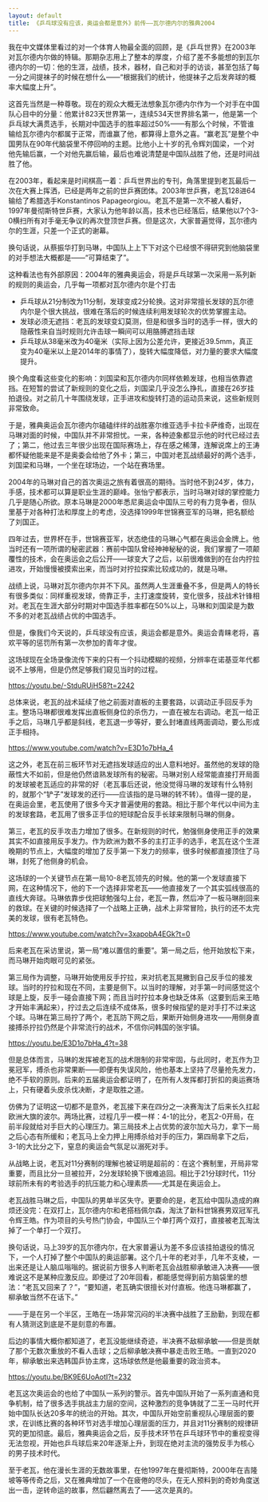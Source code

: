 ```yaml
---
layout: default
title: 《乒乓球没有应该，奥运会都是意外》前传——瓦尔德内尔的雅典2004
---
```


我在中文媒体里看过的对一个体育人物最全面的回顾，是《乒乓世界》在2003年对瓦尔德内尔做的特辑。那期杂志用上了整本的厚度，介绍了差不多能想的到瓦尔德内尔的一切：他的生涯，战绩，技术，器材，自己和对手的访谈，甚至包括了每一分之间提袜子的时候在想什么——“根据我们的统计，他提袜子之后发奔球的概率大幅度上升”。

这首先当然是一种尊敬。现在的观众大概无法想象瓦尔德内尔作为一个对手在中国队心目中的分量：他累计823天世界第一，连续534天世界排名第一，他是第一个乒乓球大满贯选手，长期对中国选手的胜率超过50%——有那么个时候，不管谁输给瓦尔德内尔都属于正常，而谁赢了他，都算得上意外之喜。“赢老瓦”是整个中国男队在90年代脑袋里不停回响的主题。比他小上十岁的孔令辉刘国梁，一个对他先输后赢，一个对他先赢后输，最后也难说清楚是中国队战胜了他，还是时间战胜了他。

在2003年，看起来是时间棋高一着：乒乓世界出的专刊，角落里提到老瓦最后一次在大赛上挥洒，已经是两年之前的世乒赛团体。2003年世乒赛，老瓦128进64输给了希腊选手Konstantinos Papageorgiou。老瓦不是第一次不被人看好，1997年曼彻斯特世乒赛，大家认为他年龄以高，技术也已经落后，结果他以7个3-0横扫所有对手毫无争议的再次登顶世乒赛。但是这次，大家普遍觉得，瓦尔德内尔的生涯，只差一个正式的谢幕。

换句话说，从蔡振华打到马琳，中国队上上下下对这个已经恨不得研究到他脑袋里的对手想法大概都是——“可算结束了”。

这种看法也有外部原因：2004年的雅典奥运会，将是乒乓球第一次采用一系列新的规则的奥运会，几乎每一项都对瓦尔德内尔是个打击

- 乒乓球从21分制改为11分制，发球变成2分轮换。这对非常擅长发球的瓦尔德内尔是个很大挑战，很难在落后的时候连续利用发球轮次的优势掌握主动。
- 发球必须无遮挡：老瓦的发球变幻莫测，但是和很多当时的选手一样，很大的隐蔽性来自当时规则允许击球一瞬间可以用胳膊遮挡击球
- 乒乓球从38毫米改为40毫米（实际上因为公差允许，更接近39.5mm，真正变为40毫米以上是2014年的事情了），旋转大幅度降低，对力量的要求大幅度提升。

换个角度看这些变化的影响：刘国梁和瓦尔德内尔同样依赖发球，也相当依靠遮挡。在短暂的尝试了新规则的变化之后，刘国梁几乎没怎么挣扎，直接在26岁挂拍退役。对之前几十年围绕发球，正手进攻和旋转打造的运动员来说，这些新规则非常致命。

于是，雅典奥运会瓦尔德内尔磕磕绊绊的战胜塞尔维亚选手卡拉卡萨维奇，出现在马琳对面的时候，中国队并不非常担忧。一来，各种迹象都显示他的时代已经过去了；第二，他过去三年很少出现在国际赛场上，存在感之稀薄，连解说席上的王涛都怀疑他能来是不是奥委会给他了外卡；第三，中国对老瓦战绩最好的两个选手，刘国梁和马琳，一个坐在球场边，一个站在赛场里。

2004年的马琳对自己的首次奥运之旅有着很高的期待。当时他不到24岁，体力，手感，技术都可以算是职业生涯的巅峰。张怡宁都表示，当时马琳对球的掌控能力几乎是随心所欲。原本马琳是2000年悉尼奥运会中国队三号的有力竞争者，但队里基于对各种打法和厚度上的考虑，没选择1999年世锦赛亚军的马琳，把名额给了刘国正。

四年过去，世界杯在手，世锦赛亚军，状态绝佳的马琳心气都在奥运会金牌上。他当时还有一项所谓的秘密武器：赛前中国队曾经神神秘秘的说，我们掌握了一项颠覆性的技术，会在奥运会之后公开——球变大了之后，以前很难做到的在台内拧拉进攻，开始慢慢被摸索出来，而当时对拧拉探索比较成功的，就是马琳。

战绩上说，马琳对瓦尔德内尔并不下风。虽然两人生涯重叠不多，但是两人的特长有很多类似：同样重视发球，倚靠正手，主打速度旋转，变化很多，技战术针锋相对。老瓦在生涯大部分时期对中国选手胜率都在50%以上，马琳和刘国梁是为数不多的对老瓦战绩占优的中国选手。

但是，像我们今天说的，乒乓球没有应该，奥运会都是意外。奥运会青睐老将，喜欢平等的惩罚所有第一次参加的青年才俊。

这场球现在全场录像流传下来的只有一个抖动模糊的视频，分辨率在诺基亚年代都说不上够用，但是仍然足够我们窥见当时的过程。

https://youtu.be/-StduRUjH58?t=2242

总体来说，老瓦的战术延续了他之前面对直板的主要套路，以调动正手回反手为主。整场马琳都很难发挥出直板侧身位的杀伤力，一直在被左右调动。老瓦一给正手之后，马琳几乎都是斜线，老瓦退一步等好，要么封堵直线两面调动，要么形成正手相持。

https://www.youtube.com/watch?v=E3D1o7bHa_4

这之外，老瓦在前三板环节对无遮挡发球适应的出人意料地好。虽然他的发球的隐蔽性大不如前，但是他仍然谙熟发球所有的秘密。马琳对别人经常能直接打开局面的发球被老瓦适应的非常的好（老瓦事后还说，他没觉得马琳的发球有什么特别的，就那个“铲子”发球发的还行——应该指的是马琳的转不转）。值得一提的是，在奥运会里，老瓦使用了很多今天才普遍使用的套路。相比于那个年代以中间为主的发球套路，老瓦用了很多正手位的短球配合反手长球来限制马琳的侧身。

第三，老瓦的反手攻击力增加了很多。在新规则的时代，勉强侧身使用正手的效果其实不如直接用反手发力。作为欧洲为数不多的主打正手的选手，老瓦在这个生涯晚期的节点上，大幅度的增加了反手第一下发力的频率，很多时候都直接顶住了马琳，封死了他侧身的机会。

这场球的一个关键节点在第一局10-8老瓦领先的时候。他的第一个发球直接下网，在这种情况下，他的下一个选择非常老瓦——他直接发了一个其实弧线很高的直线大奔球。马琳依靠步伐把球勉强勾上台，老瓦一靠，然后冲了一板马琳削回来的救球。在关键的时候选择了一个战略上正确，战术上非常冒险，执行的还不太完美的发球，很有老瓦特色。

https://www.youtube.com/watch?v=3xapobA4EGk?t=0

后来老瓦在采访里说，第一局“难以置信的重要”。第一局之后，他开始放松下来，而马琳开始肉眼可见的紧张。

第三局作为调整，马琳开始使用反手拧拉，来对抗老瓦晃撇到自己反手位的接发球。当时的拧拉和现在不同，主要是侧下。以当时的理解，对手第一时间感觉这个球是上旋，反手一碰会直接下网；而且当时拧拉本身也缺乏体系（这要到后来王皓才开始丰满起来），拧过去之后连续不成体系，很多时候指望的是对手打不过来这个球。马琳在第三局拧了两个，老瓦防下网之后，果断开始侧身进攻——用侧身直接搏杀拧拉仍然是个非常流行的战术，不信你问韩国的张宇镇。

https://youtu.be/E3D1o7bHa_4?t=38

但是总体而言，马琳的发挥被老瓦的战术限制的非常牢固，与此同时，老瓦作为卫冕冠军，搏杀也非常果断——即便有失误风险，他也基本上坚持了尽量抢先发力，绝不手软的原则。后来的五届奥运会都证明了，在所有人发挥都打折扣的奥运赛场上，只有硬着头皮杀伐决断，才是取胜之道。

仿佛为了证明这一切都不是意外，老瓦接下来在四分之一决赛淘汰了后来长久扛起欧洲大旗的波尔。两场比赛，过程几乎一模一样：4-1的比分，老瓦2-0开局，在前半段就给对手巨大的心理压力。第三局技术上占优势的波尔加大马力，拿下一局之后心态有所缓和；老瓦马上全力押上用搏杀给对手的压力，第四局拿下之后，3-1的大比分之下，窒息的奥运会气氛足以溺死对手。

从战略上说，老瓦对11分赛制的理解也被证明是超前的：在这个赛制里，开局非常重要，而且比分一旦被拉开，2分发球轮换下很难追回。相比于21分球时代，11分球前所未有的考验选手的抗压能力和心理素质——尤其是在奥运会上。

老瓦战胜马琳之后，中国队的男单半区失守。更要命的是，老瓦给中国队造成的麻烦还没完：在双打上，瓦尔德内尔和老搭档佩尔森，淘汰了新科世锦赛男双冠军孔令辉王皓。作为项目的头号热门协会，中国队三个单打两个双打，直接被老瓦淘汰掉了一个单打一个双打。

换句话说，马上39岁的瓦尔德内尔，在大家普遍认为差不多应该挂拍退役的情况下，一个人打掉了整个中国队的奥运部署。这个几十年的老对手，几年不支棱，一出来还是让人脑瓜嗡嗡的。据说前方很多人判断老瓦会战胜柳承敏进入决赛——很难说这不是某种应激反应。即便过了20年回看，都能感觉得到前方脑袋里的想法：“老瓦又回来了？”，“要知道，老瓦确实很擅长对付直板。他连马琳都赢了，柳承敏当然不在话下。”

——于是在另一个半区，王皓在一场非常沉闷的半决赛中战胜了王励勤，到现在都有人猜测这到底是不是刻意的布置。

后边的事情大概你都知道了，老瓦没能继续奇迹，半决赛不敌柳承敏——但是贡献了那个无数次重放的不看人击球；之后柳承敏决赛中暴走击败王皓。一直到2020年，柳承敏出来选韩国乒协主席，这场球依然是他最重要的政治资本。

https://youtu.be/BK9E6UoAotI?t=232

老瓦这次奥运会的也给了中国队一系列的警示。首先中国队开始了一系列直通和竞争机制，给了很多选手挑战主力层的空间，这种激烈的竞争铸就了二王一马时代开始中国队长达20多年的统治的开始。其次，中国队开始空前重视队心理层面的要求，在训练比赛的各种环节对选手增加心理层面的压力，并且对11分赛制的规律研究的更加彻底。最后，雅典奥运会之后，反手技术环节在乒乓球环节中的重视变得无法忽视，开始也乒乓球后来20年逐渐上升，到现在绝对主流的强势反手为核心的男子技术时代。

至于老瓦，他在漫长生涯的无数故事里，在他1997年在曼彻斯特，2000年在吉隆坡等等传奇之后，又在雅典增加了一个在疲倦的尽头，在无人预料到的奇妙角度送出一击，逆转命运的故事，然后翩然离去了——这次是真的。